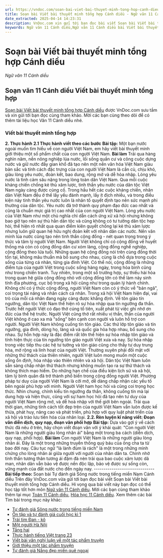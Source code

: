 ```yaml
---
url: https://vndoc.com/soan-bai-viet-bai-thuyet-minh-tong-hop-canh-dieu-298443
title: Soạn bài Viết bài thuyết minh tổng hợp Cánh diều - Ngữ văn 11 Cánh diều - VnDoc.com
date_extracted: 2025-04-14 14:23:31
description: VnDoc.com xin gửi tới bạn đọc bài viết Soạn bài Viết bài thuyết minh tổng hợp Cánh diều. Mời các bạn cùng tham khảo chi tiết.
keywords: Ngữ văn 11 Cánh diều,Ngữ văn 11 Cánh diều bài Viết bài thuyết minh tổng hợp,Soạn văn 11 Cánh diều,văn 11 Cánh diều,soạn văn 11,soạn bài 11 cánh diều,ngữ văn 11 cd,Soạn bài Viết bài thuyết minh tổng hợp Cánh diều,Soạn bài Viết bài thuyết minh tổng hợp,Soạn văn Viết bài thuyết minh tổng hợp,Viết bài thuyết minh tổng hợp
---
```


# Soạn bài Viết bài thuyết minh tổng hợp Cánh diều
 _Ngữ văn 11 Cánh diều_
## Soạn văn 11 Cánh diều Viết bài thuyết minh tổng hợp
[Soạn bài Viết bài thuyết minh tổng hợp Cánh diều](<https://vndoc.com/soan-bai-viet-bai-thuyet-minh-tong-hop-canh-dieu-298443>) được VnDoc.com sưu tầm và xin gửi tới bạn đọc cùng tham khảo. Mời các bạn cùng theo dõi để có thêm tài liệu học Văn 11 Cánh diều nhé.
### Viết bài thuyết minh tổng hợp
**2\. Thực hành**
**2.1 Thực hành viết theo các bước**
**Bài tập:** Một bạn nước ngoài muốn tìm hiểu về con người Việt Nam, em hãy viết bài thuyết minh giới thiệu một số phẩm chất của con người Việt Nam.
**Bài làm**
Trải qua hàng nghìn năm, nền nông nghiệp lúa nước, lối sống quần cư và công cuộc dựng nước và giữ nước đầy gian khổ đã tạo nên một nền văn hóa Việt Nam giàu bản sắc và tính cách đặc trưng của con người Việt Nam là cần cù, chịu khó, giàu lòng yêu nước, đoàn kết, bao dung, rộng mở và dễ hòa nhập.
Lòng yêu nước là tình cảm sâu nặng trong lòng toàn dân Việt Nam. Qua mỗi cuộc kháng chiến chống kẻ thù xâm lược, tinh thần yêu nước của dân tộc Việt Nam ngày càng được củng cố. Trong hầu hết các cuộc kháng chiến, nhân dân Việt Nam đều ở thế lấy yếu đánh mạnh, lấy ít địch nhiều, và trong điều kiện này tinh thần yêu nước luôn là nhân tố quyết định tạo nên sức mạnh phi thường của dân tộc. Yêu nước đã trở thành quy phạm đạo đức cao nhất và cũng là chuẩn mực giá trị cao nhất của con người Việt Nam. Lòng yêu nước của Việt Nam như một chủ nghĩa chỉ dẫn cách ứng xử xã hội nhưng không bao giờ tạo nên sự thù hằn dân tộc và cũng không có tư tưởng dân tộc hẹp hòi, thể hiện rõ nhất qua quan điểm kiên quyết chống lại kẻ thù xâm lược nhưng luôn giữ quan hệ hữu nghị đoàn kết với nhân dân các nước.
Nền văn minh lúa nước cũng tạo nên tinh thần cộng đồng - nét quan trọng trong ý thức và tâm lý người Việt Nam. Người Việt không chỉ có cộng đồng về huyết thống mà còn có cộng đồng dân cư xóm làng, cộng đồng nghề nghiệp, cộng đồng theo lứa tuổi. Những quan hệ cộng đồng nói trên cùng đồng thời tồn tại, không mâu thuẫn mà bổ sung cho nhau, cùng là chỗ dựa trong cuộc sống của từng cá nhân, từng gia đình Việt.
Có thể nói, cộng đồng là những điểm tựa của người Việt trong cuộc sống hàng ngày, trong hòa bình cũng như trong chiến tranh. Tuy nhiên, trong một số trường hợp, sự thiếu hài hòa trong quan hệ giữa cộng đồng nhỏ với cộng đồng lớn có thể làm nảy sinh tính địa phương, cục bộ trong xã hội cũng như trong quản lý hành chính. Không chỉ có ý thức cộng đồng, người Việt Nam còn có ý thức về "bản ngã", coi trọng tài năng và nhân cách cá nhân. Trong xã hội Việt Nam hiện đại, vai trò của mỗi cá nhân đang ngày càng được khẳng định.
Về tôn giáo tín ngưỡng, dân tộc Việt Nam thể hiện rõ sự hòa nhập qua tín ngưỡng đa thần. Trước hết người Việt có đạo thờ cúng tổ tiên, xuất phát từ việc ghi nhớ ơn đức của thế hệ trước. Người Việt cũng thờ rất nhiều vị thần, thần của người Việt không ở cao xa mà "sống" bên cạnh con người và luôn hỗ trợ con người. Người Việt Nam không cuồng tín tôn giáo. Các thứ lớp tôn giáo và tín ngưỡng, gia đình, dòng họ, làng xã và quốc gia hòa hợp nhau, bổ sung cho nhau. Sự hỗn hợp này là đặc điểm rất lớn thể hiện sự hòa nhập tôn giáo và tính hiện thực của tín ngưỡng tôn giáo người Việt xưa và nay. Sự hòa nhập trong việc tiếp thu các hệ tư tưởng và tôn giáo cũng cho thấy tư duy trung hòa, mở rộng và linh hoạt của người Việt.
Thường xuyên phải đối mặt với những thử thách của thiên nhiên, người Việt luôn mong muốn một cuộc sống ổn định, hòa nhập vào thiên nhiên và xã hội. Dân tộc Việt Nam luôn sẵn sàng chấp nhận thử thách nhưng không muốn tạo ra sự thử thách và không thích mạo hiểm. Do những hạn chế của điều kiện lịch sử và xã hội, tâm lý bình quân đã trở thành phổ biến trong cộng đồng người Việt.
Phương pháp tư duy của người Việt Nam là cởi mở, dễ dàng chấp nhận các yếu tố bên ngoài phù hợp với mình. Người Việt ham học hỏi và cũng coi trọng học thức. Nhìn chung, chính kiểu tín ngưỡng đa thần, không cuồng tín mà lại dung hợp và hiện thực, cũng với sự ham học hỏi đã tạo nên tư duy của người Việt Nam rộng mở, và dễ hoà nhập với thế giới bên ngoài.
Trải qua thời gian, những tính cách tốt đẹp trên của người Việt Nam vẫn luôn được kế thừa, phát huy, nâng cao và phát triển, phù hợp với quy luật phát triển của xã hội và trào lưu tiến hóa của nhân loại.
**2.2. Rèn luyện kĩ năng viết: Đoạn văn diễn dịch, quy nạp, đoạn văn phối hợp**
**Bài tập:** Dựa vào gợi ý về cách thức đã nêu ở trên, hãy chọn viết đoạn văn với ý khái quát: "Con người Việt Nam là những người giàu lòng nhân ái" bằng một trong ba cách \(diễn dịch, quy nạp, phối hợp\).
**Bài làm**
Con người Việt Nam là những người giàu lòng nhân ái. Đây là một trong những truyền thống quý báu của ông cha ta từ bao đời nay. Câu tục ngữ "là lành đùm lá rách" là một trong những minh chứng cho lòng nhân ái giữa người với người của nhân dân ta. Chính nhờ tinh thần tương thân tương ái đậm đà nèn trải qua bao cuộc xâm lược dã man, nhân dân vẫn bảo vệ được nền độc lập, bảo vệ được sự sống còn, vững mạnh của đất nước cho đến ngày nay.
\-------------------------------
**Bài tiếp theo:** Soạn bài Tự đánh giá Sông nước trong tiếng miền Nam Cánh diều
Trên đây VnDoc.com vừa gửi tới bạn đọc bài viết Soạn bài Viết bài thuyết minh tổng hợp Cánh diều. Hi vọng qua bài viết này bạn đọc có thể học tập tốt hơn môn [Ngữ văn 11 Cánh diều](<https://vndoc.com/ngu-van-11-canh-dieu>). Mời các bạn cùng tham khảo thêm tại mục [Toán 11 Cánh diều](<https://vndoc.com/toan-11-canh-dieu>), [Hóa học 11 Cánh diều](<https://vndoc.com/hoa-hoc-11-canh-dieu>).
Xem thêm các bài Tìm bài trong mục này khác:
  * [Tự đánh giá Sông nước trong tiếng miền Nam](</soan-bai-tu-danh-gia-song-nuoc-trong-tieng-mien-nam-canh-dieu-298445>)
  * [Ôn tập và tự đánh giá cuối học kì 1](</soan-bai-on-tap-va-tu-danh-gia-cuoi-hoc-ki-1-canh-dieu-298450>)
  * [Trái tim Đan - kô](</soan-bai-trai-tim-dan-ko-canh-dieu-306960>)
  * [Một người Hà Nội](</soan-bai-mot-nguoi-ha-noi-canh-dieu-306968>)
  * [Tầng hai](</soan-bai-tang-hai-canh-dieu-306970>)
  * [Thực hành tiếng Việt trang 23](</soan-bai-thuc-hanh-tieng-viet-trang-23-canh-dieu-306980>)
  * [Viết bài văn nghị luận về một tác phẩm truyện](</soan-bai-viet-bai-van-nghi-luan-ve-mot-tac-pham-truyen-canh-dieu-306983>)
  * [Giới thiệu một tác phẩm truyện](</soan-bai-gioi-thieu-mot-tac-pham-truyen-canh-dieu-306987>)
  * [Tự đánh giá Nắng đẹp miền quê ngoại](</soan-bai-tu-danh-gia-nang-dep-mien-que-ngoai-canh-dieu-307069>)

